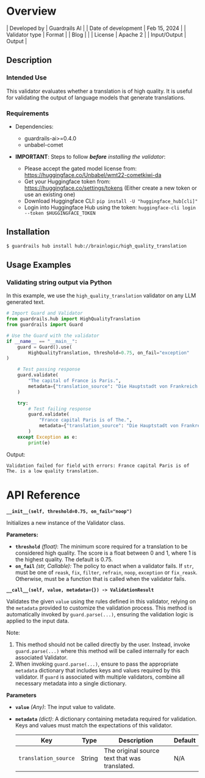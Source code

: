 # Overview

| Developed by | Guardrails AI |
| Date of development | Feb 15, 2024 |
| Validator type | Format |
| Blog |  |
| License | Apache 2 |
| Input/Output | Output |

## Description

### Intended Use
This validator evaluates whether a translation is of high quality. It is useful for validating the output of language models that generate translations.

### Requirements

* Dependencies: 
    - guardrails-ai>=0.4.0 
    - unbabel-comet

* **IMPORTANT**: Steps to follow ***before** installing the validator*:
    - Please accept the gated model license from:
        https://huggingface.co/Unbabel/wmt22-cometkiwi-da
    - Get your Huggingface token from:
        https://huggingface.co/settings/tokens
        (Either create a new token or use an existing one)
    - Download Huggingface CLI:
        `pip install -U "huggingface_hub[cli]"`
    - Login into Huggingface Hub using the token:
        `huggingface-cli login --token $HUGGINGFACE_TOKEN`

## Installation

```bash
$ guardrails hub install hub://brainlogic/high_quality_translation
```

## Usage Examples

### Validating string output via Python

In this example, we use the `high_quality_translation` validator on any LLM generated text.

```python
# Import Guard and Validator
from guardrails.hub import HighQualityTranslation
from guardrails import Guard

# Use the Guard with the validator
if __name__ == "__main__":
    guard = Guard().use(
        HighQualityTranslation, threshold=0.75, on_fail="exception"
)

    # Test passing response
    guard.validate(
        "The capital of France is Paris.",
        metadata={"translation_source": "Die Hauptstadt von Frankreich ist Paris."},
    )

    try:
        # Test failing response
        guard.validate(
            "France capital Paris is of The.",
            metadata={"translation_source": "Die Hauptstadt von Frankreich ist Paris."},
        )
    except Exception as e:
        print(e)
```
Output:
```console
Validation failed for field with errors: France capital Paris is of The. is a low quality translation. 
```

# API Reference

**`__init__(self, threshold=0.75, on_fail="noop")`**

Initializes a new instance of the Validator class.

**Parameters:**
- **`threshold`** *(float)*: The minimum score required for a translation to be considered high quality. The score is a float between 0 and 1, where 1 is the highest quality. The default is 0.75.
- **`on_fail`** *(str, Callable):* The policy to enact when a validator fails. If `str`, must be one of `reask`, `fix`, `filter`, `refrain`, `noop`, `exception` or `fix_reask`. Otherwise, must be a function that is called when the validator fails.

**`__call__(self, value, metadata={}) -> ValidationResult`**

Validates the given `value` using the rules defined in this validator, relying on the `metadata` provided to customize the validation process. This method is automatically invoked by `guard.parse(...)`, ensuring the validation logic is applied to the input data.

Note:

1. This method should not be called directly by the user. Instead, invoke `guard.parse(...)` where this method will be called internally for each associated Validator.
2. When invoking `guard.parse(...)`, ensure to pass the appropriate `metadata` dictionary that includes keys and values required by this validator. If `guard` is associated with multiple validators, combine all necessary metadata into a single dictionary.

**Parameters**
- **`value`** *(Any)*: The input value to validate.
- **`metadata`** *(dict)*: A dictionary containing metadata required for validation. Keys and values must match the expectations of this validator.
    
    
    | Key | Type | Description | Default |
    | --- | --- | --- | --- |
    | `translation_source` | String | The original source text that was translated. | N/A |
